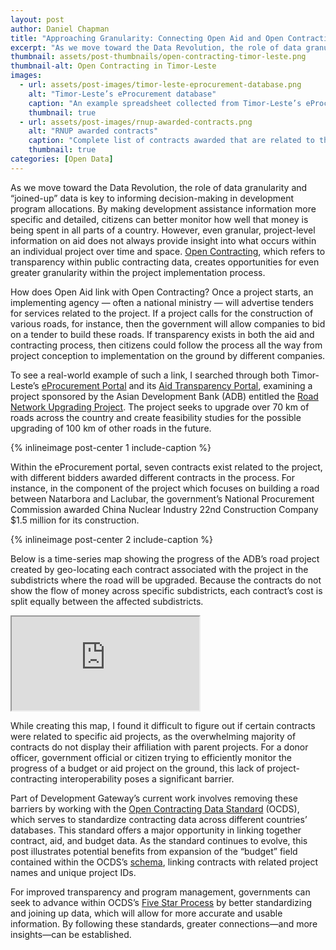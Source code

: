 ```yaml
---
layout: post
author: Daniel Chapman
title: "Approaching Granularity: Connecting Open Aid and Open Contracting in Timor-Leste"
excerpt: "As we move toward the Data Revolution, the role of data granularity and “joined-up” data is key to informing decision-making in development program allocations."
thumbnail: assets/post-thumbnails/open-contracting-timor-leste.png
thumbnail-alt: Open Contracting in Timor-Leste
images:
  - url: assets/post-images/timor-leste-eprocurement-database.png
    alt: "Timor-Leste’s eProcurement database"
    caption: "An example spreadsheet collected from Timor-Leste’s eProcurement database, with a procurement associated with the ADB’s Road Network Upgrading Project highlighted."
    thumbnail: true
  - url: assets/post-images/rnup-awarded-contracts.png
    alt: "RNUP awarded contracts"
    caption: "Complete list of contracts awarded that are related to the Road Network Upgrading Project (RNUP)."
    thumbnail: true
categories: [Open Data]
---
```


As we move toward the Data Revolution, the role of data granularity and “joined-up” data is key to informing decision-making in development program allocations. By making development assistance information more specific and detailed, citizens can better monitor how well that money is being spent in all parts of a country. However, even granular, project-level information on aid does not always provide insight into what occurs within an individual project over time and space. [Open Contracting](http://www.open-contracting.org/), which refers to transparency within public contracting data, creates opportunities for even greater granularity within the project implementation process. 

How does Open Aid link with Open Contracting? Once a project starts, an implementing agency — often a national ministry — will advertise tenders for services related to the project. If a project calls for the construction of various roads, for instance, then the government will allow companies to bid on a tender to build these roads. If transparency exists in both the aid and contracting process, then citizens could follow the process all the way from project conception to implementation on the ground by different companies. 

To see a real-world example of such a link, I searched through both Timor-Leste’s [eProcurement Portal](http://eprocurement.gov.tl/public/indexeprtl;jsessionid=44516B0321AA5902F385E5AF4FFE6830) and its [Aid Transparency Portal](https://www.aidtransparency.gov.tl/), examining a project sponsored by the Asian Development Bank (ADB) entitled the [Road Network Upgrading Project](http://adb.org/projects/details?proj_id=46260-001&page=overview). The project seeks to upgrade over 70 km of roads across the country and create feasibility studies for the possible upgrading of 100 km of other roads in the future.  

{% inlineimage post-center 1 include-caption %}

Within the eProcurement portal, seven contracts exist related to the project, with different bidders awarded different contracts in the process. For instance, in the component of the project which focuses on building a road between Natarbora and Laclubar, the government’s National Procurement Commission awarded China Nuclear Industry 22nd Construction Company $1.5 million for its construction. 

{% inlineimage post-center 2 include-caption %}

Below is a time-series map showing the progress of the ADB’s road project created by geo-locating each contract associated with the project in the subdistricts where the road will be upgraded. Because the contracts do not show the flow of money across specific subdistricts, each contract’s cost is split equally between the affected subdistricts. 

<div class="media-resizable-wrapper aspect-1-1">
  <iframe class="media-resizable-element" src="http://aiddatacenter.maps.arcgis.com/apps/presentation/index.html?webmap=eae95d7bbbc4407d85d45c5c81c79a8d&slide=1"></iframe>
</div>

While creating this map, I found it difficult to figure out if certain contracts were related to specific aid projects, as the overwhelming majority of contracts do not display their affiliation with parent projects. For a donor officer, government official or citizen trying to efficiently monitor the progress of a budget or aid project on the ground, this lack of project-contracting interoperability poses a significant barrier. 

Part of Development Gateway’s current work involves removing these barriers by working with the [Open Contracting Data Standard](http://standard.open-contracting.org/) (OCDS), which serves to standardize contracting data across different countries’ databases. This standard offers a major opportunity in linking together contract, aid, and budget data. As the standard continues to evolve, this post illustrates potential benefits from expansion of the “budget” field contained within the OCDS’s [schema](http://ocds.open-contracting.org/standard/r/1__0__RC/en/schema/reference/#budget), linking contracts with related project names and unique project IDs. 

For improved transparency and program management, governments can seek to advance within OCDS’s [Five Star Process](http://ocds.open-contracting.org/standard/r/1__0__RC/en/implementation/publication_levels/#how-to-publish-5-approach) by better standardizing and joining up data, which will allow for more accurate and usable information. By following these standards, greater connections—and more insights—can be established. 
